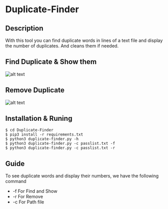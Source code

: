 # Duplicate-Finder
## Description
With this tool you can find duplicate words in lines of a text file and display the number of duplicates. And cleans them if needed.

## Find Duplicate & Show them
![alt text](http://s7.picofile.com/file/8388687442/find.png "find duplicate")

## Remove Duplicate
![alt text](http://s7.picofile.com/file/8388687884/remove.png "remove duplicate")




## Installation & Runing
``` 
$ cd Duplicate-Finder 
$ pip3 install -r requirements.txt
$ python3 duplicate-finder.py -h 
$ python3 duplicate-finder.py -c passlist.txt -f
$ python3 duplicate-finder.py -c passlist.txt -r
``` 
## Guide 

To see duplicate words and display their numbers, we have the following command
* -f For Find and Show 
* -r For Remove 
* -c For Path file


